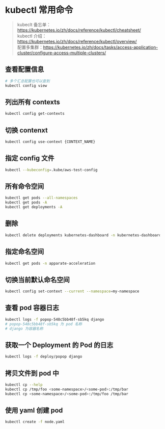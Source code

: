 # kubectl 常用命令
> kubeclt 备忘单：https://kubernetes.io/zh/docs/reference/kubectl/cheatsheet/  
> kubectl 介绍：https://kubernetes.io/zh/docs/reference/kubectl/overview/  
> 配置多集群：https://kubernetes.io/zh/docs/tasks/access-application-cluster/configure-access-multiple-clusters/

## 查看配置信息
```bash
# 多个汇总配置也可以查到
kubectl config view
```

## 列出所有 contexts
```bash
kubectl config get-contexts
```

## 切换 contenxt
```bash
kubectl config use-context {CONTEXT_NAME}
```

## 指定 config 文件
```bash
kubectl --kubeconfig=.kube/aws-test-config
```

## 所有命令空间
```bash
kubectl get pods --all-namespaces
kubectl get pods -A
kubectl get deployments -A
```

## 删除
```bash
kubectl delete deployments kubernetes-dashboard -n kubernetes-dashboard
```

## 指定命名空间
```bash
kubectl get pods -n apparate-acceleration
```

## 切换当前默认命名空间
```bash
kubectl config set-context --current --namespace=my-namespace
```

## 查看 pod 容器日志
```bash
kubectl logs -f popop-548c5bb48f-sb5kq django
# popop-548c5bb48f-sb5kq 为 pod 名称
# django 为容器名称
```

## 获取一个 Deployment 的 Pod 的日志
```bash
kubectl logs -f deploy/popop django
```

## 拷贝文件到 pod 中
```bash
kubectl cp --help
kubectl cp /tmp/foo <some-namespace>/<some-pod>:/tmp/bar
kubectl cp <some-namespace>/<some-pod>:/tmp/foo /tmp/bar
```

## 使用 yaml 创建 pod
```bash
kubectl create -f node.yaml
```
